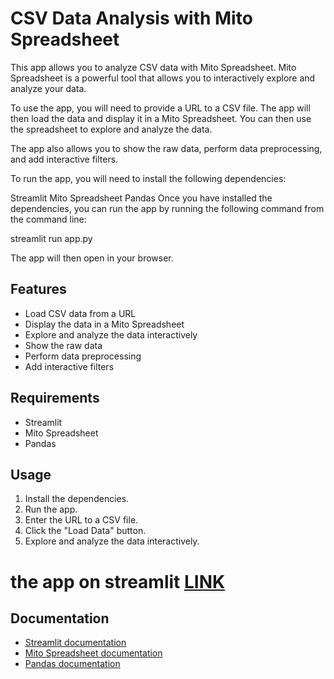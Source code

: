 # CSV Data Analysis with Mito Spreadsheet
This app allows you to analyze CSV data with Mito Spreadsheet. Mito Spreadsheet is a powerful tool that allows you to interactively explore and analyze your data.

To use the app, you will need to provide a URL to a CSV file. The app will then load the data and display it in a Mito Spreadsheet. You can then use the spreadsheet to explore and analyze the data.

The app also allows you to show the raw data, perform data preprocessing, and add interactive filters.

To run the app, you will need to install the following dependencies:

Streamlit
Mito Spreadsheet
Pandas
Once you have installed the dependencies, you can run the app by running the following command from the command line:

streamlit run app.py


The app will then open in your browser.

## Features

* Load CSV data from a URL
* Display the data in a Mito Spreadsheet
* Explore and analyze the data interactively
* Show the raw data
* Perform data preprocessing
* Add interactive filters

## Requirements

* Streamlit
* Mito Spreadsheet
* Pandas

## Usage

1. Install the dependencies.
2. Run the app.
3. Enter the URL to a CSV file.
4. Click the "Load Data" button.
5. Explore and analyze the data interactively.

# the app on streamlit [LINK](https://streemlit-eda-dq9xedxu45ccldl2my4u5d.streamlit.app/)
## Documentation

* [Streamlit documentation](https://docs.streamlit.io/en/stable/)
* [Mito Spreadsheet documentation](https://mitosheet.readthedocs.io/en/latest/)
* [Pandas documentation](https://pandas.pydata.org/pandas-docs/stable/)
